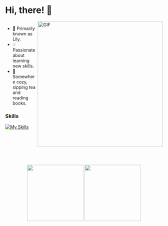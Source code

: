 # Hi, there! 💋

<div style="overflow: hidden;">
    <img align="right" width="400" height="400" alt="GIF" src="https://cdn.sanity.io/images/do2rqv0h/production/3356021b2d743e60cb89b0b97196fb2b2b0b44a0-800x800.gif?w=1116&fit=max&auto=format" alt="ERROR">

- 🌸 Primarily known as Lily.
- 💡 Passionate about learning new skills.
- 📍 Somewhere cozy, sipping tea and reading books.

### Skills
[![My Skills](https://skillicons.dev/icons?i=python)](https://skillicons.dev)

<br>
<br>
<br>
<br>
<br>
<p align="center">
<img height="180em" src="https://github-readme-stats.vercel.app/api?username=liviadfsilva&show_icons=true&theme=tokyonight"/>
<img height="180em" src="https://github-readme-stats.vercel.app/api/top-langs/?username=liviadfsilva&layout=compact&langs_count=6&theme=tokyonight"/>
</p>

<!---
liviadfsilva/liviadfsilva is a ✨ special ✨ repository because its `README.md` (this file) appears on your GitHub profile.
You can click the Preview link to take a look at your changes.
--->
